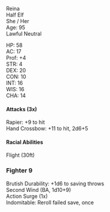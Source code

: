 Reina \
Half Elf \
She / Her \
Age: 95 \
Lawful Neutral

HP: 58 \
AC: 17 \
Prof: +4 \
STR: 4 \
DEX: 20 \
CON: 10 \
INT: 16 \
WIS: 16 \
CHA: 14

#### Attacks (3x)
Rapier: +9 to hit \
Hand Crossbow: +11 to hit, 2d6+5

#### Racial Abilities
Flight (30ft)

### Fighter 9
Brutish Durability: +1d6 to saving throws \
Second Wind (BA, 1d10+9) \
Action Surge (1x) \
Indomitable: Reroll failed save, once
